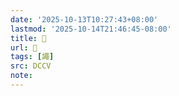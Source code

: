 ```yaml
---
date: '2025-10-13T10:27:43+08:00'
lastmod: '2025-10-14T21:46:45-08:00'
title: 􃘀
url: 􃘀
tags: [譝]
src: DCCV
note:
---
```

